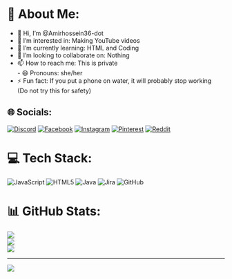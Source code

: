 # 💫 About Me:
- 👋 Hi, I’m @Amirhossein36-dot<br>
- 👀 I’m interested in: Making YouTube videos<br>
- 🌱 I’m currently learning: HTML and Coding<br>
- 💞️ I’m looking to collaborate on: Nothing<br>
- 📫 How to reach me: This is private<br>- 😄 Pronouns: she/her<br>
- ⚡ Fun fact: If you put a phone on water, it will probably stop working <br>    (Do not try this for safety)


## 🌐 Socials:
[![Discord](https://img.shields.io/badge/Discord-%237289DA.svg?logo=discord&logoColor=white)](https://discord.gg/https://discord.gg/9UTgT4UcDD) [![Facebook](https://img.shields.io/badge/Facebook-%231877F2.svg?logo=Facebook&logoColor=white)](https://facebook.com/ahmadiamirhissein2023) [![Instagram](https://img.shields.io/badge/Instagram-%23E4405F.svg?logo=Instagram&logoColor=white)](https://instagram.com/ahmadiamirhissein1222) [![Pinterest](https://img.shields.io/badge/Pinterest-%23E60023.svg?logo=Pinterest&logoColor=white)](https://pinterest.com/JustAnNormailAccount583) [![Reddit](https://img.shields.io/badge/Reddit-%23FF4500.svg?logo=Reddit&logoColor=white)](https://reddit.com/user/u/Ill_Refrigerator8250) 

# 💻 Tech Stack:
![JavaScript](https://img.shields.io/badge/javascript-%23323330.svg?style=for-the-badge&logo=javascript&logoColor=%23F7DF1E) ![HTML5](https://img.shields.io/badge/html5-%23E34F26.svg?style=for-the-badge&logo=html5&logoColor=white) ![Java](https://img.shields.io/badge/java-%23ED8B00.svg?style=for-the-badge&logo=openjdk&logoColor=white) ![Jira](https://img.shields.io/badge/jira-%230A0FFF.svg?style=for-the-badge&logo=jira&logoColor=white) ![GitHub](https://img.shields.io/badge/github-%23121011.svg?style=for-the-badge&logo=github&logoColor=white)
# 📊 GitHub Stats:
![](https://github-readme-stats.vercel.app/api?username=Amirhossein36-dot&theme=dark&hide_border=false&include_all_commits=false&count_private=false)<br/>
![](https://nirzak-streak-stats.vercel.app/?user=Amirhossein36-dot&theme=dark&hide_border=false)<br/>
![](https://github-readme-stats.vercel.app/api/top-langs/?username=Amirhossein36-dot&theme=dark&hide_border=false&include_all_commits=false&count_private=false&layout=compact)

---
[![](https://visitcount.itsvg.in/api?id=Amirhossein36-dot&icon=0&color=0)](https://visitcount.itsvg.in)

<!-- Proudly created with GPRM ( https://gprm.itsvg.in ) -->

<!---
Amirhossein36-dot/Amirhossein36-dot is a ✨ special ✨ repository because its `README.md` (this file) appears on your GitHub profile.
You can click the Preview link to take a look at your changes.
--->
